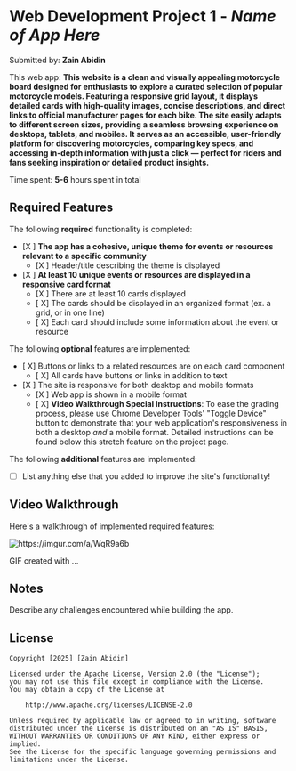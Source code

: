 # Web Development Project 1 - *Name of App Here*

Submitted by: **Zain Abidin**

This web app: **This website is a clean and visually appealing motorcycle board designed for enthusiasts to explore a curated selection of popular motorcycle models. Featuring a responsive grid layout, it displays detailed cards with high-quality images, concise descriptions, and direct links to official manufacturer pages for each bike. The site easily adapts to different screen sizes, providing a seamless browsing experience on desktops, tablets, and mobiles. It serves as an accessible, user-friendly platform for discovering motorcycles, comparing key specs, and accessing in-depth information with just a click — perfect for riders and fans seeking inspiration or detailed product insights.**

Time spent: **5-6** hours spent in total

## Required Features

The following **required** functionality is completed:

- [X ] **The app has a cohesive, unique theme for events or resources relevant to a specific community**
  - [X ] Header/title describing the theme is displayed
- [X ] **At least 10 unique events or resources are displayed in a responsive card format**
  - [X ] There are at least 10 cards displayed 
  - [ X] The cards should be displayed in an organized format (ex. a grid, or in one line)
  - [ X] Each card should include some information about the event or resource


The following **optional** features are implemented:

- [ X] Buttons or links to a related resources are on each card component
  - [ X] All cards have buttons or links in addition to text
- [X ] The site is responsive for both desktop and mobile formats
  - [X ] Web app is shown in a mobile format
  - [ X] **Video Walkthrough Special Instructions**: To ease the grading process, please use Chrome Developer Tools' "Toggle Device" button to demonstrate that your web application's responsiveness in both a desktop *and* a mobile format. Detailed instructions can be found below this stretch feature on the project page. 

The following **additional** features are implemented:

* [ ] List anything else that you added to improve the site's functionality!

## Video Walkthrough

Here's a walkthrough of implemented required features:

<img src='https://imgur.com/a/WqR9a6b' title='CodePath Project 1 - Community Board' width='' alt='https://imgur.com/a/WqR9a6b' />

<!-- Replace this with whatever GIF tool you used! -->
GIF created with ...  
<!-- Recommended tools:
[ScreenToGif](https://www.screentogif.com/) for Windows -->

## Notes

Describe any challenges encountered while building the app.

## License

    Copyright [2025] [Zain Abidin]

    Licensed under the Apache License, Version 2.0 (the "License");
    you may not use this file except in compliance with the License.
    You may obtain a copy of the License at

        http://www.apache.org/licenses/LICENSE-2.0

    Unless required by applicable law or agreed to in writing, software
    distributed under the License is distributed on an "AS IS" BASIS,
    WITHOUT WARRANTIES OR CONDITIONS OF ANY KIND, either express or implied.
    See the License for the specific language governing permissions and
    limitations under the License.